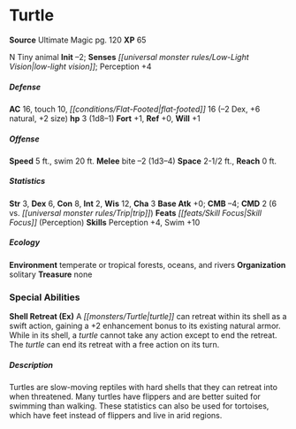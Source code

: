 ﻿---
cssclass: [monsters]
title1: Turtle
title2: Turtle
CR: 1/6
sources:
- name: Ultimate Magic
  page: 120
  link: http://paizo.com/pathfinderRPG/v5748btpy8k8r
XP: 65
alignment: N
size: Tiny
type: animal
initiative:
  bonus: -2
senses:
  low-light vision: true
AC:
  AC: 16
  touch: 10
  flat_footed: 16
  components:
    dex: -2
    natural: 6
    size: 2
HP:
  HP: 3
  long: 1d8-1
saves:
  fort: 1
  ref: 0
  will: 1
speeds:
  base: 5
  swim: 20
attacks:
  melee:
  - - text: bite -2 (1d3-4)
      entries:
      - - damage: 1d3-4
      attack: bite
      bonus:
      - -2
space: 2.5
reach: 0
ability_scores:
  STR: 3
  DEX: 6
  CON: 8
  INT: 2
  WIS: 12
  CHA: 3
BAB: 0
CMB: -4
CMD: 2
CMD_other: 6 vs. trip
feats:
- name: Skill Focus (Perception)
skills:
  Perception: 4
  Swim: 10
ecology:
  environment: temperate or tropical forests, oceans, and rivers
  organization: solitary
  treasure_type: none
special_abilities:
  Shell Retreat (Ex): A turtle can retreat within its shell as a swift action, gaining
    a +2 enhancement bonus to its existing natural armor. While in its shell, a turtle
    cannot take any action except to end the retreat. The turtle can end its retreat
    with a free action on its turn.
desc_long: Turtles are slow-moving reptiles with hard shells that they can retreat
  into when threatened. Many turtles have flippers and are better suited for swimming
  than walking. These statistics can also be used for tortoises, which have feet instead
  of flippers and live in arid regions.

---

# Turtle

**Source** Ultimate Magic pg. 120
**XP** 65

N Tiny animal 
**Init** –2; **Senses** _[[universal monster rules/Low-Light Vision|low-light vision]]_; Perception +4

##### Defense

**AC** 16, touch 10, _[[conditions/Flat-Footed|flat-footed]]_ 16 (–2 Dex, +6 natural, +2 size)
**hp** 3 (1d8–1)
**Fort** +1, **Ref** +0, **Will** +1

##### Offense
**Speed** 5 ft., swim 20 ft.
**Melee** bite –2 (1d3–4)
**Space** 2-1/2 ft., **Reach** 0 ft.

##### Statistics
**Str** 3, **Dex** 6, **Con** 8, **Int** 2, **Wis** 12, **Cha** 3
**Base Atk** +0; **CMB** –4; **CMD** 2 (6 vs. _[[universal monster rules/Trip|trip]]_)
**Feats** _[[feats/Skill Focus|Skill Focus]]_ (Perception)
**Skills** Perception +4, Swim +10

##### Ecology

**Environment** temperate or tropical forests, oceans, and rivers
**Organization** solitary
**Treasure** none

### Special Abilities
**Shell Retreat (Ex)** A _[[monsters/Turtle|turtle]]_ can retreat within its shell as a swift action, gaining a +2 enhancement bonus to its existing natural armor. While in its shell, a _turtle_ cannot take any action except to end the retreat. The _turtle_ can end its retreat with a free action on its turn.

##### Description

Turtles are slow-moving reptiles with hard shells that they can retreat into when threatened. Many turtles have flippers and are better suited for swimming than walking. These statistics can also be used for tortoises, which have feet instead of flippers and live in arid regions.